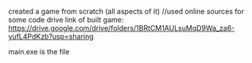 created a game from scratch (all aspects of it) //used online sources for some code
drive link of built game: https://drive.google.com/drive/folders/1BRtCM1AULsuMqD9Wa_za6-yufL4PdKzb?usp=sharing

main.exe is the file

